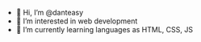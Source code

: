 - 👋 Hi, I’m @danteasy
- 👀 I’m interested in web development
- 🌱 I’m currently learning languages as HTML, CSS, JS 
<!---
danteasy/danteasy is a ✨ special ✨ repository because its `README.md` (this file) appears on your GitHub profile.
You can click the Preview link to take a look at your changes.
--->
